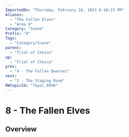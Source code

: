 ```yaml
---
ImportedOn: "Thursday, February 16, 2023 6:10:23 PM"
Aliases:
  - "The Fallen Elves"
  - "Area 8"
Category: "Scene"
Prefix: "8"
Tags:
  - "Category/Scene"
parent:
  - "Trial of Choice"
up:
  - "Trial of Choice"
prev:
  - "4 - The Fallen Dwarves"
next:
  - "2 - The Staging Room"
RWtopicId: "Topic_8948"
---
```

# 8 - The Fallen Elves
## Overview
